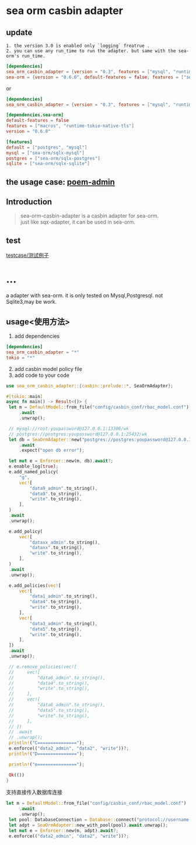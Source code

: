 # sea orm casbin adapter

## update
    1. the version 3.0 is enabled only `logging` freatrue .
    2. you can use any run_time to run the adapter. but same with the sea-orm's run_time.
```toml
[dependencies]
sea_orm_casbin_adapter = {version = "0.3", features = ["mysql", "runtime-tokio-native-tls"]}
sea-orm = {version = "0.6.0", default-features = false, features = ["sqlx-mysql", "macros", "runtime-tokio-native-tls"]}
```

or

```toml
[dependencies]
sea_orm_casbin_adapter = {version = "0.3", features = ["mysql", "runtime-tokio-native-tls"]}

[dependencies.sea-orm]
default-features = false
features = ["macros", "runtime-tokio-native-tls"]
version = "0.6.0"

[features]
default = ["postgres", "mysql"]
mysql = ["sea-orm/sqlx-mysql"]
postgres = ["sea-orm/sqlx-postgres"]
sqlite = ["sea-orm/sqlx-sqlite"]
```

## the usage case:  [poem-admin](https://github.com/lingdu1234/poem_admin)

## Introduction
> sea-orm-casbin-adapter is a casbin adapter for sea-orm.  
> just like sqx-adapter, it can be used in sea-orm.

## test

[testcase/测试例子](https://github.com/lingdu1234/sea_orm_casbin_adapter/blob/main/tests/test.md)

# ...
a adapter with sea-orm. it is only tested on Mysql,Postgresql. not Sqlite3,may be work.

## usage<使用方法>
1.  add dependencies
```toml
[dependencies]
sea_orm_casbin_adapter = "*"
tokio = "*"
```
2.  add casbin model policy file
3.  add code to your code
   ```rust
   use sea_orm_casbin_adapter::{casbin::prelude::*, SeaOrmAdapter};
   
#[tokio::main]
async fn main() -> Result<()> {
    let m = DefaultModel::from_file("config/casbin_conf/rbac_model.conf")
        .await
        .unwrap();

    // mysql://root:youpassword@127.0.0.1:13306/wk
    // postgres://postgres:youpassword@127.0.0.1:25432/wk
    let db = SeaOrmAdapter::new("postgres://postgres:youpassword@127.0.0.1:25432/wk")
        .await
        .expect("open db error");

    let mut e = Enforcer::new(m, db).await?;
    e.enable_log(true);
    e.add_named_policy(
        "g",
        vec![
            "data9_admin".to_string(),
            "data9".to_string(),
            "write".to_string(),
        ],
    )
    .await
    .unwrap();

    e.add_policy(
        vec![
            "dataxx_admin".to_string(),
            "dataxx".to_string(),
            "write".to_string(),
        ],
    )
    .await
    .unwrap();

    e.add_policies(vec![
        vec![
            "data1_admin".to_string(),
            "data4".to_string(),
            "write".to_string(),
        ],
        vec![
            "data3_admin".to_string(),
            "data5".to_string(),
            "write".to_string(),
        ],
    ])
    .await
    .unwrap();

    // e.remove_policies(vec![
    //     vec![
    //         "data6_admin".to_string(),
    //         "data4".to_string(),
    //         "write".to_string(),
    //     ],
    //     vec![
    //         "data6_admin".to_string(),
    //         "data5".to_string(),
    //         "write".to_string(),
    //     ],
    // ])
    // .await
    // .unwrap();
    println!("C===============");
    e.enforce(("data2_admin", "data2", "write"))?;
    println!("D===============");

    println!("e===============");

    Ok(())
}

   ```

   支持直接传入数据库连接
   ```rust
   let m = DefaultModel::from_file("config/casbin_conf/rbac_model.conf")
        .await
        .unwrap();
    let pool: DatabaseConnection = Database::connect("protocol://username:password@host/database").await?;
    let adpt = SeaOrmAdapter::new_with_pool(pool).await.unwrap();
    let mut e = Enforcer::new(m, adpt).await?;
    e.enforce(("data2_admin", "data2", "write"))?;

   ```

